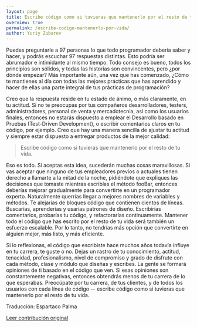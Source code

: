 ```yaml
---
layout: page
title: Escribe código como si tuvieras que mantenerlo por el resto de tu vida
overview: true
permalink: /escribe-codigo-mantenerlo-por-vida/
author: Yuriy Zubarev
---
```


Puedes preguntarle a 97 personas lo que todo programador debería saber y hacer, y podrás escuchar 97 respuestas distintas. Esto podría ser abrumador e intimidante al mismo tiempo. Todo consejo es bueno, todos los principios son sólidos, y todas las historias son convincentes, pero ¿por dónde empezar? Más importante aún, una vez que has comenzado, ¿Cómo te mantienes al día con todas las mejores prácticas que has aprendido y hacer de ellas una parte integral de tus prácticas de programación?

Creo que la respuesta reside en tu estado de ánimo, o más claramente, en tu actitud. Si no te preocupas por tus compañeros desarrolladores, testers, administradores, personal de venta y mercadotecnia, así como los usuarios finales, entonces no estarás dispuesto a emplear el Desarrollo basado en Pruebas (Test-Driven Development), o escribir comentarios claros en tu código, por ejemplo. Creo que hay una manera sencilla de ajustar tu actitud y siempre estar dispuesto a entregar productos de la mejor calidad:

> Escribe código como si tuvieras que mantenerlo por el resto de tu vida.

Eso es todo. Si aceptas esta idea, sucederán muchas cosas maravillosas. Si vas aceptar que ninguno de tus empleadores previos o actuales tienen derecho a llamarte a la mitad de la noche, pidiéndote que expliques las decisiones que tomaste mientras escribías el método fooBar, entonces deberías mejorar gradualmente para convertirte en un programador experto. Naturalmente querrías llegar a mejores nombres de variables y métodos. Te alejarías de bloques código que contienen cientos de líneas. Buscarías, aprenderías y usarías patrones de diseño. Escribirías comentarios, probarías tu código, y refactorarías continuamente. Mantener todo el código que has escrito por el resto de tu vida será también un esfuerzo escalable. Por lo tanto, no tendrías más opción que convertirte en alguien mejor, más listo, y más eficiente.

Si lo reflexionas, el código que escribiste hace muchos años todavía influye en tu carrera, te guste o no. Dejas un rastro de tu conocimiento, actitud, tenacidad, profesionalismo, nivel de compromiso y grado de disfrute con cada método, clase y módulo que diseñas y escribes. La gente se formará opiniones de ti basado en el código que ven. Si esas opiniones son constantemente negativas, entonces obtendrás menos de tu carrera de lo que esperabas. Preocúpate por tu carrera, de tus clientes, y de todos los usuarios con cada línea de código -- escribe código como si tuvieras que mantenerlo por el resto de tu vida.



Traducción: Espartaco Palma

[Leer contribución original](http://programmer.97things.oreilly.com/wiki/index.php/Write_Code_as_If_You_Had_to_Support_It_for_the_Rest_of_Your_Life)
